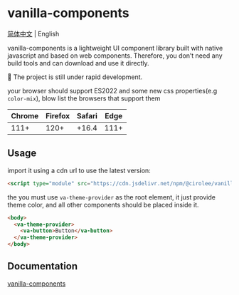 # vanilla-components

[简体中文](README.md) | English

vanilla-components is a lightweight UI component library built with native javascript and based on web components. Therefore, you don’t need any build tools and can download and use it directly.

🚧 The project is still under rapid development.

your browser should support ES2022 and some new css properties(e.g `color-mix`), blow list the browsers that support them

| Chrome | Firefox | Safari | Edge |
| ------ | ------- | ------ | ---- |
| 111+   | 120+    | +16.4  | 111+ |

## Usage

import it using a cdn url to use the latest version:

```html
<script type="module" src="https://cdn.jsdelivr.net/npm/@cirolee/vanilla-components@latest/dist/vanilla-components.esm.js"></script>
```

the you must use `va-theme-provider` as the root element, it just provide theme color, and all other components should be placed inside it.

```html
<body>
  <va-theme-provider>
    <va-button>Button</va-button>
  </va-theme-provider>
</body>
```

## Documentation

[vanilla-components](https://vanilla-components.pages.dev)
